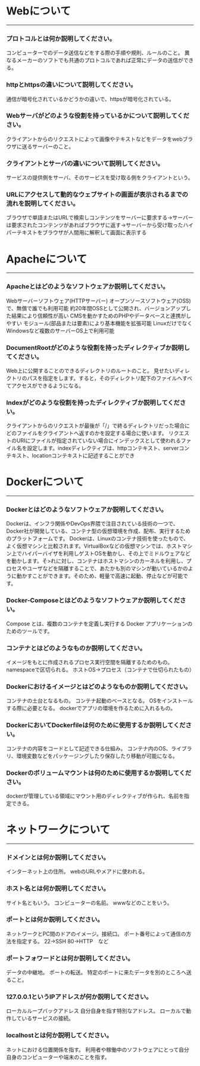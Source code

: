 # Webについて
---
### プロトコルとは何か説明してください。
コンピューターでのデータ送信などをする際の手順や規則、ルールのこと。
異なるメーカーのソフトでも共通のプロトコルであれば正常にデータの送信ができる。


### httpとhttpsの違いについて説明してください。
通信が暗号化されているかどうかの違いで、httpsが暗号化されている。


### Webサーバがどのような役割を持っているかについて説明してください。
クライアントからのリクエストによって画像やテキストなどをデータをwebブラウザに送るサーバーのこと。


### クライアントとサーバの違いについて説明してください。
サービスの提供側をサーバ、そのサービスを受け取る側をクライアントという。


### URLにアクセスして動的なウェブサイトの画面が表示されるまでの流れを説明してください。
ブラウザで単語またはURLで検索しコンテンツをサーバーに要求する→サーバーは要求されたコンテンツがあればブラウザに返す→サーバーから受け取ったハイパーテキストをブラウザが人間用に解釈して画面に表示する



# Apacheについて
---
### Apacheとはどのようなソフトウェアか説明してください。
Webサーバーソフトウェア(HTTPサーバー)
オープンソースソフトウェア(OSS)で、無償で誰でも利用可能
約20年間OSSとして公開され、バージョンアップした結果により信頼性が高い
CMSを動かすためのPHPやデータベースと連携がしやすい
モジュール(部品または要素)により基本機能を拡張可能
LinuxだけでなくWindowsなど複数のサーバーOS上で利用可能


### DocumentRootがどのような役割を持ったディレクティブか説明してください。
Web上に公開することのできるディレクトリのルートのこと。
見せたいディレクトリのパスを指定をします。すると，そのディレクトリ配下のファイルへすべてアクセスができるようになる。


### Indexがどのような役割を持ったディレクティブか説明してください。
クライアントからのリクエストが最後が「/」で終るディレクトリだった場合にどのファイルをクライアントへ返すのかを設定する場合に使います。
リクエストのURIにファイルが指定されていない場合にインデックスとして使われるファイル名を設定します。indexディレクティブは、httpコンテキスト、serverコンテキスト、locationコンテキストに記述することができ



# Dockerについて
---
### Dockerとはどのようなソフトウェアか説明してください。
Dockerは、インフラ関係やDevOps界隈で注目されている技術の一つで、Docker社が開発している、コンテナ型の仮想環境を作成、配布、実行するためのプラットフォームです。
Dockerは、Linuxのコンテナ技術を使ったもので、よく仮想マシンと比較されます。VirtualBoxなどの仮想マシンでは、ホストマシン上でハイパーバイザを利用しゲストOSを動かし、その上でミドルウェアなどを動かします。そ>れに対し、コンテナはホストマシンのカーネルを利用し、プロセスやユーザなどを隔離することで、あたかも別のマシンが動いているかのように動かすことができます。そのため、軽量で高速に起動、停止などが可能です。


### Docker-Composeとはどのようなソフトウェアか説明してください。
Compose とは、複数のコンテナを定義し実行する Docker アプリケーションのためのツールです。


### コンテナとはどのようなものか説明してください。
イメージをもとに作成されるプロセス実行空間を隔離するためのもの。
namespaceで区切られる。
ホストOS->プロセス（コンテナで仕切られたもの）

### Dockerにおけるイメージとはどのようなものか説明してください。
コンテナの土台となるもの。
コンテナ起動のベースとなる。
OSをインストールする際に必要となる。
dockerでアプリの環境を作るために入れるもの。

### DockerにおいてDockerfileは何のために使用するか説明してください。
コンテナの内容をコードとして記述できる仕組み。
コンテナ内のOS、ライブラリ、環境変数などをパッケージングしたり保存したり移動が可能になる。


### Dockerのボリュームマウントは何のために使用するか説明してください。
dockerが管理している領域にマウント用のディレクティブが作られ、名前を指定できる。



# ネットワークについて
---
### ドメインとは何か説明してください。
インターネット上の住所。
webのURLやメアドに使われる。


### ホスト名とは何か説明してください。
サイト名ともいう。
コンピューターの名前。
wwwなどのことをいう。


### ポートとは何か説明してください。
ネットワークとPC間のドアのイメージ。接続口。
ポート番号によって通信の方法を指定する。
22->SSH 80->HTTP　など


### ポートフォワードとは何か説明してください。
データの中継地。
ポートの転送。
特定のポートに来たデータを別のところへ送ること。


### 127.0.0.1というIPアドレスが何か説明してください。
ローカルループバックアドレス
自分自身を指す特別なアドレス。
ローカルで動作しているサービスの接続。


### localhostとは何か説明してください。
ネットにおける位置関係を指す。
利用者や稼働中のソフトウェアにとって自分自身のコンピューターや端末のことを指す。




